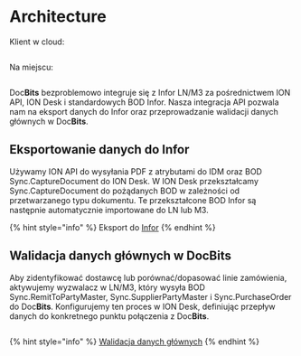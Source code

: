 # Architecture

Klient w cloud:

<figure><img src=".gitbook/assets/architecture1.avif" alt=""><figcaption></figcaption></figure>

Na miejscu:

<figure><img src=".gitbook/assets/architecture2.avif" alt=""><figcaption></figcaption></figure>

Doc**Bits** bezproblemowo integruje się z Infor LN/M3 za pośrednictwem ION API, ION Desk i standardowych BOD Infor. Nasza integracja API pozwala nam na eksport danych do Infor oraz przeprowadzanie walidacji danych głównych w Doc**Bits**.

## Eksportowanie danych do Infor

Używamy ION API do wysyłania PDF z atrybutami do IDM oraz BOD Sync.CaptureDocument do ION Desk. W ION Desk przekształcamy Sync.CaptureDocument do pożądanych BOD w zależności od przetwarzanego typu dokumentu. Te przekształcone BOD Infor są następnie automatycznie importowane do LN lub M3.

{% hint style="info" %}
Eksport do [Infor](setup/exporting-in-docbits/exporting-to-infor/)
{% endhint %}

## Walidacja danych głównych w DocBits

Aby zidentyfikować dostawcę lub porównać/dopasować linie zamówienia, aktywujemy wyzwalacz w LN/M3, który wysyła BOD Sync.RemitToPartyMaster, Sync.SupplierPartyMaster i Sync.PurchaseOrder do Doc**Bits**. Konfigurujemy ten proces w ION Desk, definiując przepływ danych do konkretnego punktu połączenia z Doc**Bits**.

<figure><img src=".gitbook/assets/architecture3.avif" alt=""><figcaption></figcaption></figure>

{% hint style="info" %}
[Walidacja danych głównych](setup/importing-customer-master-data/)
{% endhint %}
